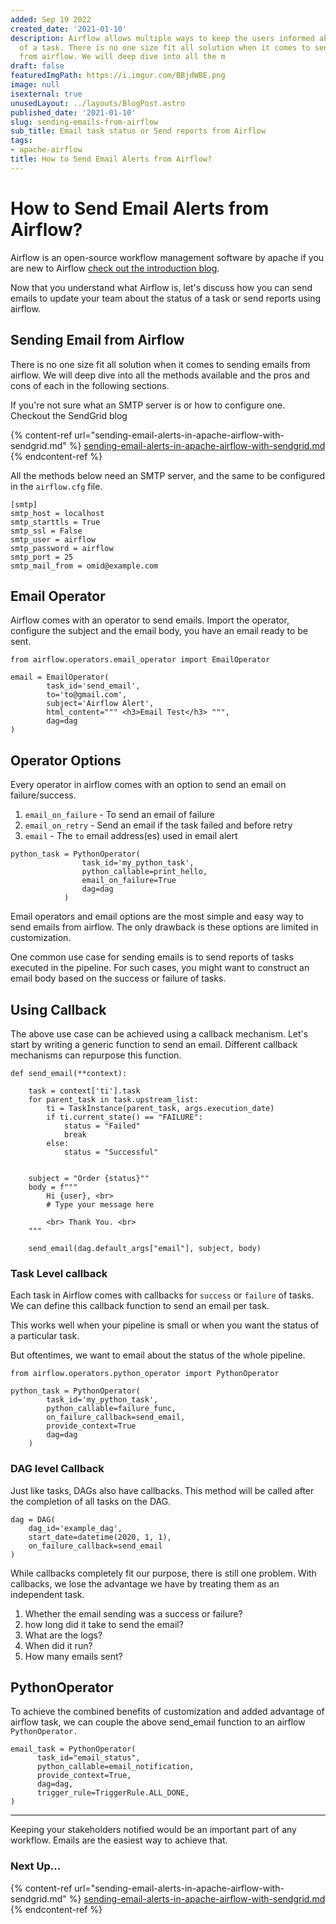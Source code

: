 ```yaml
---
added: Sep 19 2022
created_date: '2021-01-10'
description: Airflow allows multiple ways to keep the users informed about the status
  of a task. There is no one size fit all solution when it comes to sending emails
  from airflow. We will deep dive into all the m
draft: false
featuredImgPath: https://i.imgur.com/BBjdWBE.png
image: null
isexternal: true
unusedLayout: ../layouts/BlogPost.astro
published_date: '2021-01-10'
slug: sending-emails-from-airflow
sub_title: Email task status or Send reports from Airflow
tags:
- apache-airflow
title: How to Send Email Alerts from Airflow?
---
```


# How to Send Email Alerts from Airflow?

Airflow is an open-source workflow management software by apache if you are new to Airflow [check out the introduction blog](apache-airflow-introduction.md).

Now that you understand what Airflow is, let's discuss how you can send emails to update your team about the status of a task or send reports using airflow.

## Sending Email from Airflow

There is no one size fit all solution when it comes to sending emails from airflow. We will deep dive into all the methods available and the pros and cons of each in the following sections.

If you're not sure what an SMTP server is or how to configure one. Checkout the SendGrid blog

{% content-ref url="sending-email-alerts-in-apache-airflow-with-sendgrid.md" %}
[sending-email-alerts-in-apache-airflow-with-sendgrid.md](sending-email-alerts-in-apache-airflow-with-sendgrid.md)
{% endcontent-ref %}

All the methods below need an SMTP server, and the same to be configured in the `airflow.cfg` file.

```
[smtp]
smtp_host = localhost
smtp_starttls = True
smtp_ssl = False
smtp_user = airflow
smtp_password = airflow
smtp_port = 25
smtp_mail_from = omid@example.com
```

## Email Operator

Airflow comes with an operator to send emails. Import the operator, configure the subject and the email body, you have an email ready to be sent.

```
from airflow.operators.email_operator import EmailOperator

email = EmailOperator(
        task_id='send_email',
        to='to@gmail.com',
        subject='Airflow Alert',
        html_content=""" <h3>Email Test</h3> """,
        dag=dag
)
```

## Operator Options

Every operator in airflow comes with an option to send an email on failure/success.

1. `email_on_failure` - To send an email of failure
2. `email_on_retry` - Send an email if the task failed and before retry
3. `email` - The `to` email address(es) used in email alert

```
python_task = PythonOperator(
                task_id='my_python_task',
                python_callable=print_hello,
                email_on_failure=True
                dag=dag
            )
```

Email operators and email options are the most simple and easy way to send emails from airflow. The only drawback is these options are limited in customization.

One common use case for sending emails is to send reports of tasks executed in the pipeline. For such cases, you might want to construct an email body based on the success or failure of tasks.

## Using Callback

The above use case can be achieved using a callback mechanism. Let's start by writing a generic function to send an email. Different callback mechanisms can repurpose this function.

```
def send_email(**context):

    task = context['ti'].task
    for parent_task in task.upstream_list:
        ti = TaskInstance(parent_task, args.execution_date)
        if ti.current_state() == "FAILURE":
            status = "Failed"
            break
        else:
            status = "Successful"


    subject = "Order {status}""
    body = f"""
        Hi {user}, <br>
        # Type your message here

        <br> Thank You. <br>
    """

    send_email(dag.default_args["email"], subject, body)
```

### Task Level callback

Each task in Airflow comes with callbacks for `success` or `failure` of tasks. We can define this callback function to send an email per task.

This works well when your pipeline is small or when you want the status of a particular task.

But oftentimes, we want to email about the status of the whole pipeline.

```
from airflow.operators.python_operator import PythonOperator

python_task = PythonOperator(
        task_id='my_python_task',
        python_callable=failure_func,
        on_failure_callback=send_email,
        provide_context=True
        dag=dag
    )
```

### DAG level Callback

Just like tasks, DAGs also have callbacks. This method will be called after the completion of all tasks on the DAG.

```
dag = DAG(
    dag_id='example_dag',
    start_date=datetime(2020, 1, 1),
    on_failure_callback=send_email
)
```

While callbacks completely fit our purpose, there is still one problem. With callbacks, we lose the advantage we have by treating them as an independent task.

1. Whether the email sending was a success or failure?
2. how long did it take to send the email?
3. What are the logs?
4. When did it run?
5. How many emails sent?

## PythonOperator

To achieve the combined benefits of customization and added advantage of airflow task, we can couple the above send_email function to an airflow `PythonOperator.`

```
email_task = PythonOperator(
      task_id="email_status",
      python_callable=email_notification,
      provide_context=True,
      dag=dag,
      trigger_rule=TriggerRule.ALL_DONE,
)
```

---

Keeping your stakeholders notified would be an important part of any workflow. Emails are the easiest way to achieve that.

### Next Up...

{% content-ref url="sending-email-alerts-in-apache-airflow-with-sendgrid.md" %}
[sending-email-alerts-in-apache-airflow-with-sendgrid.md](sending-email-alerts-in-apache-airflow-with-sendgrid.md)
{% endcontent-ref %}
